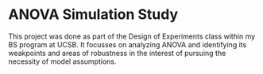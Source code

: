 # ANOVA Simulation Study

This project was done as part of the Design of Experiments class within my BS program at UCSB. It focusses on analyzing ANOVA and identifying its weakpoints and areas of robustness in the interest of pursuing the necessity of model assumptions.
